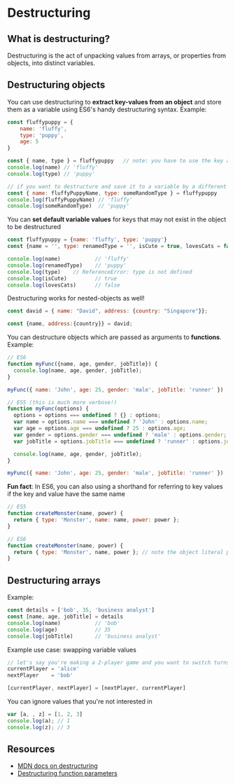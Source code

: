 # Destructuring

## What is destructuring?

Destructuring is the act of unpacking values from arrays, or properties from objects, into distinct variables.

## Destructuring objects

You can use destructuring to **extract key-values from an object** and store them as a variable using ES6's handy destructuring syntax. Example:

```javascript
const fluffypuppy = {
    name: 'fluffy',
    type: 'puppy',
    age: 5
}

const { name, type } = fluffypuppy   // note: you have to use the key as the variable name. Also note that order doesn't matter. You can also leave out keys that you don't want to destructure (e.g. age, in this example) (Awesome!)
console.log(name) // 'fluffy' 
console.log(type) // 'puppy'

// if you want to destructure and save it to a variable by a different name:
const { name: fluffyPuppyName, type: someRandomType } = fluffypuppy
console.log(fluffyPuppyName) // 'fluffy' 
console.log(someRandomType)  // 'puppy'
```

You can **set default variable values** for keys that may not exist in the object to be destructured

```javascript
const fluffypuppy = {name: 'fluffy', type: 'puppy'}
const {name = '', type: renamedType = '', isCute = true, lovesCats = false } = fluffypuppy

console.log(name)           // 'fluffy'
console.log(renamedType)    // 'puppy'
console.log(type)    // ReferenceError: type is not defined
console.log(isCute)         // true
console.log(lovesCats)      // false
```

Destructuring works for nested-objects as well!

```javascript
const david = { name: "David", address: {country: "Singapore"}};

const {name, address:{country}} = david;
```

You can destructure objects which are passed as arguments to **functions**. Example:

```javascript
// ES6
function myFunc({name, age, gender, jobTitle}) {
  console.log(name, age, gender, jobTitle);
}

myFunc({ name: 'John', age: 25, gender: 'male', jobTitle: 'runner' })

// ES5 (this is much more verbose!)
function myFunc(options) {
  options = options === undefined ? {} : options;
  var name = options.name === undefined ? 'John' : options.name;
  var age = options.age === undefined ? 25 : options.age;
  var gender = options.gender === undefined ? 'male' : options.gender;
  var jobTitle = options.jobTitle === undefined ? 'runner' : options.jobTitle;

  console.log(name, age, gender, jobTitle);
}

myFunc({ name: 'John', age: 25, gender: 'male', jobTitle: 'runner' })
```

**Fun fact**: In ES6, you can also using a shorthand for referring to key values if the key and value have the same name

```javascript
// ES5
function createMonster(name, power) {
  return { type: 'Monster', name: name, power: power };
}

// ES6
function createMonster(name, power) {
  return { type: 'Monster', name, power }; // note the object literal property value shorthand
}
```

## Destructuring arrays

Example:

```javascript
const details = ['bob', 35, 'business analyst']
const [name, age, jobTitle] = details
console.log(name)           // 'bob'
console.log(age)            // 35
console.log(jobTitle)       // 'business analyst'
```

Example use case: swapping variable values

```javascript
// let's say you're making a 2-player game and you want to switch turns. you can use array destructuring to do this!!
currentPlayer = 'alice'
nextPlayer    = 'bob'

[currentPlayer, nextPlayer] = [nextPlayer, currentPlayer]
```

You can ignore values that you're not interested in

```javascript
var [a, , z] = [1, 2, 3]
console.log(a); // 1
console.log(z); // 3
```

## Resources

* [MDN docs on destructuring](https://developer.mozilla.org/en-US/docs/Web/JavaScript/Reference/Operators/Destructuring_assignment)
* [Destructuring function parameters](https://simonsmith.io/destructuring-objects-as-function-parameters-in-es6/)

